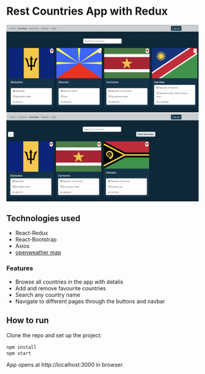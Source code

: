 # Rest Countries App with Redux

![Screenshot](./src/assets/countries.jpeg)
![Screenshot](./src/assets/favourites.jpeg)

## Technologies used

- React-Redux
- React-Bootstrap
- Axios
- [openweather map](https://openweathermap.org/)

### Features

- Browse all countries in the app with detalis
- Add and remove favourite countries
- Search any country name
- Navigate to different pages through the buttons and navbar

## How to run

Clone the repo and set up the project:

```
npm install
npm start 
```

App opens at http://localhost:3000 in browser.
